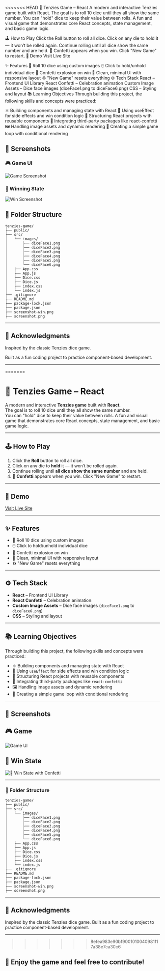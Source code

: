<<<<<<< HEAD
🎲 Tenzies Game – React
A modern and interactive Tenzies game built with React.
The goal is to roll 10 dice until they all show the same number.
You can "hold" dice to keep their value between rolls. A fun and visual game that demonstrates core React concepts, state management, and basic game logic.

🕹️ How to Play
Click the Roll button to roll all dice.
Click on any die to hold it — it won’t be rolled again.
Continue rolling until all dice show the same number and are held.
🎉 Confetti appears when you win. Click "New Game" to restart.
🔗 Demo
Visit Live Site

✨ Features
🎲 Roll 10 dice using custom images
🖱️ Click to hold/unhold individual dice
🎉 Confetti explosion on win
🧼 Clean, minimal UI with responsive layout
♻️ "New Game" resets everything
⚙️ Tech Stack
React – Frontend UI Library
React Confetti – Celebration animation
Custom Image Assets – Dice face images (diceFace1.png to diceFace6.png)
CSS – Styling and layout
📚 Learning Objectives
Through building this project, the following skills and concepts were practiced:

⚛️ Building components and managing state with React
🎯 Using useEffect for side effects and win condition logic
🧩 Structuring React projects with reusable components
🎉 Integrating third-party packages like react-confetti
🖼️ Handling image assets and dynamic rendering
🧪 Creating a simple game loop with conditional rendering

## 📸 Screenshots

### 🎮 Game UI

![Game Screenshot](./screenshot.png)

### 🎉 Winning State

![Win Screenshot](./screenshot-win.png)

## 📁 Folder Structure

```
tenzies-game/
├── public/
├── src/
│   └── images/
│       ├── diceFace1.png
│       ├── diceFace2.png
│       ├── diceFace3.png
│       ├── diceFace4.png
│       ├── diceFace5.png
│       └── diceFace6.png
│   ├── App.css
│   ├── App.js
│   ├── Dice.css
│   ├── Dice.js
│   ├── index.css
│   └── index.js
├── .gitignore
├── README.md
├── package-lock.json
├── package.json
├── screenshot-win.png
├── screenshot.png
```

---

## 🙌 Acknowledgments

Inspired by the classic Tenzies dice game.

Built as a fun coding project to practice component-based development.

---

=======
# 🎲 Tenzies Game – React

A modern and interactive **Tenzies game** built with **React**.  
The goal is to roll 10 dice until they all show the same number.  
You can "hold" dice to keep their value between rolls. A fun and visual game that demonstrates core React concepts, state management, and basic game logic.

---

## 🕹️ How to Play

1. Click the **Roll** button to roll all dice.
2. Click on any die to **hold** it — it won’t be rolled again.
3. Continue rolling until **all dice show the same number** and are held.
4. 🎉 **Confetti** appears when you win. Click "New Game" to restart.

---

## 🔗 Demo

[Visit Live Site](https://tenzies-game-react-js.vercel.app/)

---

## ✨ Features

- 🎲 Roll 10 dice using custom images
- 🖱️ Click to hold/unhold individual dice
- 🎉 Confetti explosion on win
- 🧼 Clean, minimal UI with responsive layout
- ♻️ "New Game" resets everything

---

## ⚙️ Tech Stack

- **React** – Frontend UI Library
- **React Confetti** – Celebration animation
- **Custom Image Assets** – Dice face images (`diceFace1.png` to `diceFace6.png`)
- **CSS** – Styling and layout

---

## 📚 Learning Objectives

Through building this project, the following skills and concepts were practiced:

- ⚛️ Building components and managing state with React
- 🎯 Using `useEffect` for side effects and win condition logic
- 🧩 Structuring React projects with reusable components
- 🎉 Integrating third-party packages like `react-confetti`
- 🖼️ Handling image assets and dynamic rendering
- 🧪 Creating a simple game loop with conditional rendering

---

## 📸 Screenshots

## 🎮 Game

![Game UI](screenshot.png)

## 🎉 Win State

![🎉 Win State with Confetti](screenshot-win.png)

---

### 📁 Folder Structure

```
tenzies-game/
├── public/
├── src/
│   └── images/
│       ├── diceFace1.png
│       ├── diceFace2.png
│       ├── diceFace3.png
│       ├── diceFace4.png
│       ├── diceFace5.png
│       └── diceFace6.png
│   ├── App.css
│   ├── App.js
│   ├── Dice.css
│   ├── Dice.js
│   ├── index.css
│   └── index.js
├── .gitignore
├── README.md
├── package-lock.json
├── package.json
├── screenshot-win.png
├── screenshot.png

```
---

## 🙌 Acknowledgments

Inspired by the classic Tenzies dice game.
Built as a fun coding project to practice component-based development.

---

>>>>>>> 8efea983e90bf9001010040981f17a38e7ca30c6
## 🎉 Enjoy the game and feel free to contribute!
